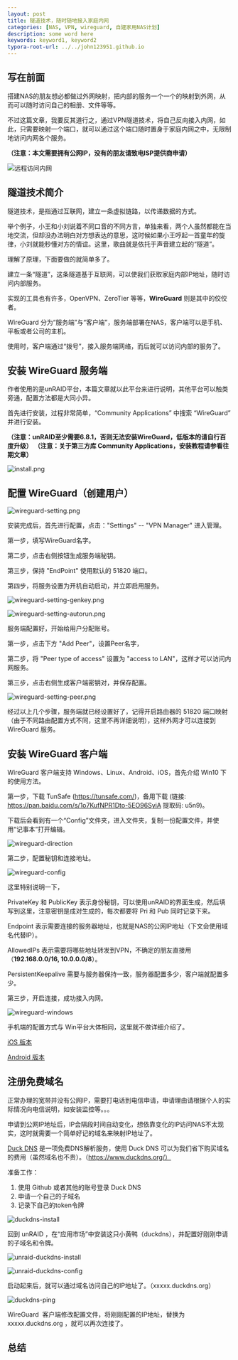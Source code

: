 ```yaml
---
layout: post
title: 隧道技术，随时随地接入家庭内网
categories: [NAS, VPN, wireguard, 自建家用NAS计划]
description: some word here
keywords: keyword1, keyword2
typora-root-url: ../../john123951.github.io
---
```


## 写在前面

搭建NAS的朋友想必都做过外网映射，把内部的服务一个一个的映射到外网，从而可以随时访问自己的相册、文件等等。

不过这篇文章，我要反其道行之，通过VPN隧道技术，将自己反向接入内网，如此，只需要映射一个端口，就可以通过这个端口随时置身于家庭内网之中，无限制地访问内网各个服务。



**（注意：本文需要拥有公网IP，没有的朋友请致电ISP提供商申请）**



![远程访问内网](/images/blog/2020-03-25-wireguard/wireguard-demo.png)





## 隧道技术简介

隧道技术，是指通过互联网，建立一条虚拟链路，以传递数据的方式。



举个例子，小王和小刘说着不同口音的不同方言，单独来看，两个人虽然都能在当地交流，但却没办法明白对方想表达的意思，这时候如果小王哼起一首童年的旋律，小刘就能秒懂对方的情谊。这里，歌曲就是依托于声音建立起的“隧道”。



理解了原理，下面要做的就简单多了。



建立一条“隧道”，这条隧道基于互联网，可以使我们获取家庭内部IP地址，随时访问内部服务。

实现的工具也有许多，OpenVPN、ZeroTier 等等，**WireGuard** 则是其中的佼佼者。



WireGuard 分为“服务端”与“客户端”，服务端部署在NAS，客户端可以是手机、平板或者公司的主机。

使用时，客户端通过“拨号”，接入服务端网络，而后就可以访问内部的服务了。





## 安装 WireGuard 服务端

作者使用的是unRAID平台，本篇文章就以此平台来进行说明，其他平台可以触类旁通，配置方法都是大同小异。



首先进行安装，过程非常简单，“Community Applications” 中搜索 “WireGuard” 并进行安装。

**（注意：unRAID至少需要6.8.1，否则无法安装WireGuard，低版本的请自行百度升级）**
**（注意：关于第三方库 Community Applications，安装教程请参看往期文章）**



![install.png](/images/blog/2020-03-25-wireguard/install.png)





## 配置 WireGuard（创建用户）

![wireguard-setting.png](/images/blog/2020-03-25-wireguard/wireguard-setting.png)



安装完成后，首先进行配置，点击："Settings" -- "VPN Manager" 进入管理。

第一步，填写WireGuard名字。

第二步，点击右侧按钮生成服务端秘钥。

第三步，保持 "EndPoint" 使用默认的 51820 端口。

第四步，将服务设置为开机自动启动，并立即启用服务。



![wireguard-setting-genkey.png](/images/blog/2020-03-25-wireguard/wireguard-setting-genkey.png)

![wireguard-setting-autorun.png](/images/blog/2020-03-25-wireguard/wireguard-setting-autorun.png)



服务端配置好，开始给用户分配账号。

第一步，点击下方 "Add Peer"，设置Peer名字，

第二步，将 "Peer type of access" 设置为 "access to LAN"，这样才可以访问内网服务。

第三步，点击右侧生成客户端密钥对，并保存配置。



![wireguard-setting-peer.png](/images/blog/2020-03-25-wireguard/wireguard-setting-peer.png)



经过以上几个步骤，服务端就已经设置好了，记得开启路由器的 51820 端口映射（由于不同路由配置方式不同，这里不再详细说明），这样外网才可以连接到 WireGuard 服务。





## 安装 WireGuard 客户端

WireGuard 客户端支持 Windows、Linux、Android、iOS，首先介绍 Win10 下的使用方法。



第一步，下载 TunSafe (https://tunsafe.com/)，备用下载 (链接: https://pan.baidu.com/s/1o7KufNPR1Dto-5EO96SyiA 提取码: u5n9)。



下载后会看到有一个“Config”文件夹，进入文件夹，复制一份配置文件，并使用“记事本”打开编辑。



![wireguard-direction](/images/blog/2020-03-25-wireguard/wireguard-direction.png)



第二步，配置秘钥和连接地址。



![wireguard-config](/images/blog/2020-03-25-wireguard/wireguard-config.png)



这里特别说明一下，

PrivateKey 和 PublicKey 表示身份秘钥，可以使用unRAID的界面生成，然后填写到这里，注意密钥是成对生成的，每次都要将 Pri 和 Pub 同时记录下来。

Endpoint 表示需要连接的服务器地址，也就是NAS的公网IP地址（下文会使用域名代替IP）。

AllowedIPs 表示需要将哪些地址转发到VPN，不确定的朋友直接用（**192.168.0.0/16, 10.0.0.0/8**）。

PersistentKeepalive 需要与服务器保持一致，服务器配置多少，客户端就配置多少。



第三步，开启连接，成功接入内网。



![wireguard-windows](/images/blog/2020-03-25-wireguard/wireguard-windows.png)



手机端的配置方式与 Win平台大体相同，这里就不做详细介绍了。

[iOS 版本](https://apps.apple.com/us/app/wireguard/id1441195209)

[Android 版本](https://play.google.com/store/apps/details?id=com.wireguard.android)





## 注册免费域名

正常办理的宽带并没有公网IP，需要打电话到电信申请，申请理由请根据个人的实际情况向电信说明，如安装监控等。。。



申请到公网IP地址后，IP会隔段时间自动变化，想依靠变化的IP访问NAS不太现实，这时就需要一个简单好记的域名来映射IP地址了。



[Duck DNS](https://www.duckdns.org/) 是一项免费DNS解析服务，使用 Duck DNS 可以为我们省下购买域名的费用（虽然域名也不贵）。（https://www.duckdns.org/）



准备工作：

1. 使用 Github 或者其他的账号登录 Duck DNS
2. 申请一个自己的子域名
3. 记录下自己的token令牌



![duckdns-install](/images/blog/2020-03-25-wireguard/duckdns-install.png)



回到 unRAID ，在“应用市场”中安装这只小黄鸭（duckdns），并配置好刚刚申请的子域名和令牌。



![unraid-duckdns-install](/images/blog/2020-03-25-wireguard/unraid-duckdns-install.png)



![unraid-duckdns-config](/images/blog/2020-03-25-wireguard/unraid-duckdns-config.png)



启动起来后，就可以通过域名访问自己的IP地址了。（xxxxx.duckdns.org）



![duckdns-ping](/images/blog/2020-03-25-wireguard/duckdns-ping.png)



WireGuard  客户端修改配置文件，将刚刚配置的IP地址，替换为 xxxxx.duckdns.org ，就可以再次连接了。





## 总结
